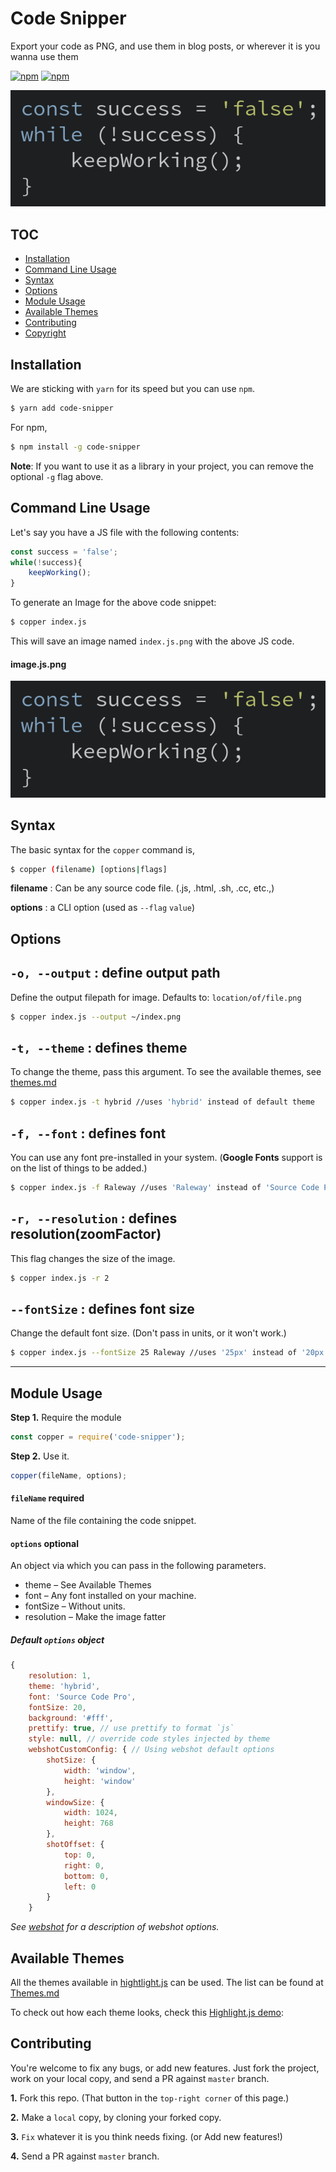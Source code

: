 <!--
MIT License

Copyright (c) 2017 Abhishek Soni

Permission is hereby granted, free of charge, to any person obtaining a copy
of this software and associated documentation files (the "Software"), to deal
in the Software without restriction, including without limitation the rights
to use, copy, modify, merge, publish, distribute, sublicense, and/or sell
copies of the Software, and to permit persons to whom the Software is
furnished to do so, subject to the following conditions:

The above copyright notice and this permission notice shall be included in all
copies or substantial portions of the Software.

THE SOFTWARE IS PROVIDED "AS IS", WITHOUT WARRANTY OF ANY KIND, EXPRESS OR
IMPLIED, INCLUDING BUT NOT LIMITED TO THE WARRANTIES OF MERCHANTABILITY,
FITNESS FOR A PARTICULAR PURPOSE AND NONINFRINGEMENT. IN NO EVENT SHALL THE
AUTHORS OR COPYRIGHT HOLDERS BE LIABLE FOR ANY CLAIM, DAMAGES OR OTHER
LIABILITY, WHETHER IN AN ACTION OF CONTRACT, TORT OR OTHERWISE, ARISING FROM,
OUT OF OR IN CONNECTION WITH THE SOFTWARE OR THE USE OR OTHER DEALINGS IN THE
SOFTWARE.

-->
# Code Snipper

Export your code as PNG, and use them in blog posts, or wherever it is you wanna use them

[![npm](https://img.shields.io/npm/dt/code-snipper.svg?style=flat-square)](https://www.npmjs.com/package/code-snipper)
[![npm](https://img.shields.io/npm/l/code-snipper.svg)](https://npmjs.com/packages/code-snipper)

![Example Image](https://raw.githubusercontent.com/abhisheksoni27/code-snipper/master/examples/index.js.png)


## TOC
* [Installation](#installation)
* [Command Line Usage](#command-line-usage)
* [Syntax](#syntax)
* [Options](#options)
* [Module Usage](#module-usage)
* [Available Themes](#available-themes)
* [Contributing](#contributing)
* [Copyright](#copyright)


## Installation

We are sticking with `yarn` for its speed but you can use `npm`.

```bash
$ yarn add code-snipper
```

For npm,
```bash
$ npm install -g code-snipper
```
**Note**: If you want to use it as a library in your project, you can remove the optional `-g` flag above.

## Command Line Usage

Let's say you have a JS file with the following contents:

```js
const success = 'false';
while(!success){
    keepWorking();
}
```
To generate an Image for the above code snippet:

```bash
$ copper index.js
```

This will save an image named `index.js.png` with the above JS code.

#### image.js.png

![Example Image](https://raw.githubusercontent.com/abhisheksoni27/code-snipper/master/examples/index.js.png)

## Syntax

The basic syntax for the `copper` command is,

```bash
$ copper (filename) [options|flags]
```

**filename** : Can be any source code file. (.js, .html, .sh, .cc, etc.,)

**options** : a CLI option (used as `--flag` `value`) 

## Options

## `-o, --output` : define output path

Define the output filepath for image. Defaults to: `location/of/file.png`

```bash
$ copper index.js --output ~/index.png
```

## `-t, --theme` : defines theme

To change the theme, pass this argument. To see the available themes, see [themes.md](/themes.md)

```bash
$ copper index.js -t hybrid //uses 'hybrid' instead of default theme
```

## `-f, --font` : defines font

You can use any font pre-installed in your system. (**Google Fonts** support is on the list of things to be added.)

```bash
$ copper index.js -f Raleway //uses 'Raleway' instead of 'Source Code Pro'
```
## `-r, --resolution` : defines resolution(zoomFactor)

This flag changes the size of the image.

```bash
$ copper index.js -r 2
```

## `--fontSize` : defines font size

Change the default font size. (Don't pass in units, or it won't work.)

```bash
$ copper index.js --fontSize 25 Raleway //uses '25px' instead of '20px'
```

---

## Module Usage

**Step 1.** Require the module
```js
const copper = require('code-snipper');
```

**Step 2.** Use it.
```js
copper(fileName, options);
```
#### `fileName` **required**
Name of the file containing the code snippet.
####  `options` **optional**
An object via which you can pass in the following parameters.

* theme &ndash; See Available Themes
* font &ndash; Any font installed on your machine.
* fontSize &ndash; Without units.
* resolution &ndash; Make the image fatter

##### Default `options` object
```js
{
    resolution: 1,
    theme: 'hybrid',
    font: 'Source Code Pro',
    fontSize: 20,
    background: '#fff',
    prettify: true, // use prettify to format `js`
    style: null, // override code styles injected by theme
    webshotCustomConfig: { // Using webshot default options
        shotSize: {
            width: 'window',
            height: 'window'
        },
        windowSize: {
            width: 1024,
            height: 768
        },
        shotOffset: {
            top: 0,
            right: 0,
            bottom: 0,
            left: 0
        }
    }
```
*See [webshot](https://www.npmjs.com/package/webshot) for a description of webshot options.*


## Available Themes

All the themes available in [hightlight.js](https://highlightjs.org/) can be used. The list can be found at [Themes.md](/themes.md)

To check out how each theme looks, check this [Highlight.js demo](https://highlightjs.org/static/demo/):

## Contributing
You're welcome to fix any bugs,  or add new features. Just fork the project, work on your local copy, and send a PR against `master` branch.

**1.** Fork this repo. (That button in the `top-right corner` of this page.)

**2.** Make a `local` copy, by cloning your forked copy.

**3.** `Fix` whatever it is you think needs fixing. (or Add new features!)

**4.** Send a PR against `master` branch.